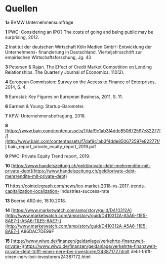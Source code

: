 # Quellen

**1**a   BVMW Unternehmensumfrage

**1**     PWC: Considering an IPO? The costs of going and being public may be surprising, 2012.

**2**      Institut der deutschen Wirtschaft Köln Medien GmbH: Entwicklung der Unternehmens- finanzierung in     Deutschland. Vierteljahrsschrift zur empirischen Wirtschaftsforschung, Jg. 43

**3**      Petersen & Rajan. The Effect of Credit Market Competition on Lending Relationships. The Quarterly Journal of Economics. 110\(2\).

**4**      European Commission: Survey on the Access to Finance of Enterprises, 2014, S. 4.

**5**      Eurostat: Key Figures on European Business, 2011, S. 11.

**6**      Earnest & Young: Startup-Barometer.

**7**      KFW: Unternehmensbefragung, 2018.

**8**      [https://www.bain.com/contentassets/f7daf9c1ab3f4dde850672597e82277f/](http://www.bain.com/contentassets/f7daf9c1ab3f4dde850672597e82277f/) bain\_report\_private\_equity\_report\_2019.pdf

**9**      PWC: Private Equity Trend report, 2019.

**10**  [https://www.handelszeitung.ch/geld/private-debt-mehrrendite-mit-private-debt](https://www.handelszeitung.ch/geld/private-debt-mehrrendite-mit-private-debt)

**11**   https://cointelegraph.com/news/ico-market-2018-vs-2017-trends-capitalization-localization- industries-success-rate

**13**   Boerse.ARD.de, 18.10.2018.

**14**   [https://www.marketwatch.com/amp/story/guid/D410312A](http://www.marketwatch.com/amp/story/guid/D410312A-A5A6-11E5-8AE7-)-A5A6-11[E5-8AE7-](http://www.marketwatch.com/amp/story/guid/D410312A-A5A6-11E5-8AE7-) A86DAC7DE99F

**15**   [https://www.wiwo.de/finanzen/geldanlage/verkehrte-finanzwelt-private-](https://www.wiwo.de/finanzen/geldanlage/verkehrte-finanzwelt-private-debt-trifft-einen-nerv-bei-investoren/24387172.html) debt-trifft-einen-nerv-bei-investoren/24387172.html

